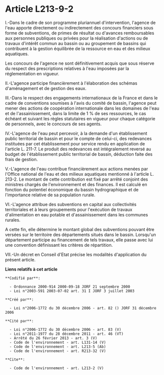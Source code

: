 # Article L213-9-2

I.-Dans le cadre de son programme pluriannuel d'intervention, l'agence de l'eau apporte directement ou indirectement des
concours financiers sous forme de subventions, de primes de résultat ou d'avances remboursables aux personnes publiques ou
privées pour la réalisation d'actions ou de travaux d'intérêt commun au bassin ou au groupement de bassins qui contribuent à
la gestion équilibrée de la ressource en eau et des milieux aquatiques. 

Les concours de l'agence ne sont définitivement acquis que sous réserve du respect des prescriptions relatives à l'eau
imposées par la réglementation en vigueur. 

II.-L'agence participe financièrement à l'élaboration des schémas d'aménagement et de gestion des eaux. 

III.-Dans le respect des engagements internationaux de la France et dans le cadre de conventions soumises à l'avis du comité
de bassin, l'agence peut mener des actions de coopération internationale dans les domaines de l'eau et de l'assainissement,
dans la limite de 1 % de ses ressources, le cas échéant et suivant les règles statutaires en vigueur pour chaque catégorie de
personnels, avec le concours de ses agents. 

IV.-L'agence de l'eau peut percevoir, à la demande d'un établissement public territorial de bassin et pour le compte de
celui-ci, des redevances instituées par cet établissement pour service rendu en application de l'article L. 211-7. Le produit
des redevances est intégralement reversé au budget de l'établissement public territorial de bassin, déduction faite des frais
de gestion. 

V.-L'agence de l'eau contribue financièrement aux actions menées par l'Office national de l'eau et des milieux aquatiques
mentionné à l'article L. 213-2. Le montant de cette contribution est fixé par arrêté conjoint des ministres chargés de
l'environnement et des finances. Il est calculé en fonction du potentiel économique du bassin hydrographique et de
l'importance relative de sa population rurale. 

VI.-L'agence attribue des subventions en capital aux collectivités territoriales et à leurs groupements pour l'exécution de
travaux d'alimentation en eau potable et d'assainissement dans les communes rurales. 

A cette fin, elle détermine le montant global des subventions pouvant être versées sur le territoire des départements situés
dans le bassin. Lorsqu'un département participe au financement de tels travaux, elle passe avec lui une convention
définissant les critères de répartition. 

VII.-Un décret en Conseil d'Etat précise les modalités d'application du présent article.

**Liens relatifs à cet article**

	**Codifié par**:

	  - Ordonnance 2000-914 2000-09-18 JORF 21 septembre 2000
	  - Loi n°2003-591 2003-07-02 art. 31 I JORF 3 juillet 2003

	**Créé par**:

	  - Loi n°2006-1772 du 30 décembre 2006 - art. 82 () JORF 31 décembre 2006

	**Cité par**:

	  - Loi n°2006-1772 du 30 décembre 2006 - art. 83 (V)
	  - Loi n°2011-1977 du 28 décembre 2011 - art. 46 (VT)
	  - Arrêté du 26 février 2013 - art. 3 (V)
	  - Code de l'environnement - art. L131-14 (V)
	  - Code de l'environnement - art. L213-5 (Ab)
	  - Code de l'environnement - art. R213-32 (V)

	**Cite**:

	  - Code de l'environnement - art. L213-2 (V)
